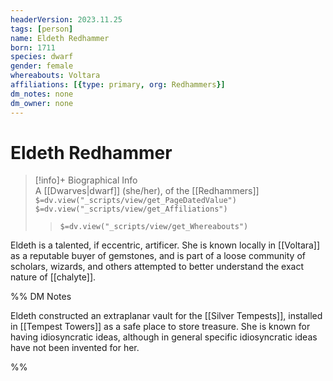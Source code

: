 ```yaml
---
headerVersion: 2023.11.25
tags: [person]
name: Eldeth Redhammer
born: 1711
species: dwarf
gender: female
whereabouts: Voltara
affiliations: [{type: primary, org: Redhammers}]
dm_notes: none
dm_owner: none
---
```

# Eldeth Redhammer
>[!info]+ Biographical Info  
> A [[Dwarves|dwarf]] (she/her), of the [[Redhammers]]  
> `$=dv.view("_scripts/view/get_PageDatedValue")`  
> `$=dv.view("_scripts/view/get_Affiliations")`  
>> `$=dv.view("_scripts/view/get_Whereabouts")`

Eldeth is a talented, if eccentric, artificer. She is known locally in [[Voltara]] as a reputable buyer of gemstones, and is part of a loose community of scholars, wizards, and others attempted to better understand the exact nature of [[chalyte]]. 

%% 
DM Notes

Eldeth constructed an extraplanar vault for the [[Silver Tempests]], installed in [[Tempest Towers]] as a safe place to store treasure. 
She is known for having idiosyncratic ideas, although in general specific idiosyncratic ideas have not been invented for her.

%%